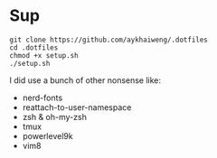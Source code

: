 # Sup

    git clone https://github.com/aykhaiweng/.dotfiles
    cd .dotfiles
    chmod +x setup.sh
    ./setup.sh

I did use a bunch of other nonsense like:
* nerd-fonts
* reattach-to-user-namespace
* zsh & oh-my-zsh
* tmux
* powerlevel9k
* vim8
